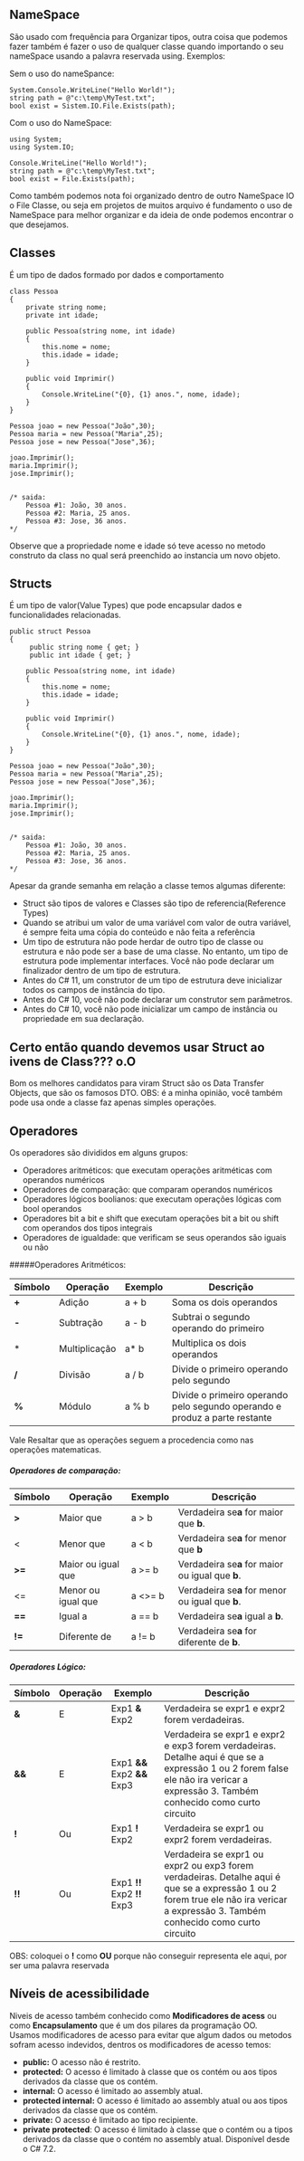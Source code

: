 ﻿## NameSpace

São usado com frequência para Organizar tipos, outra coisa que podemos fazer também é fazer o uso de qualquer classe quando importando o seu nameSpace usando a palavra reservada using.
Exemplos:

Sem o uso do nameSpance:

```
System.Console.WriteLine("Hello World!");
string path = @"c:\temp\MyTest.txt";
bool exist = Sistem.IO.File.Exists(path);

```

Com o uso do NameSpace:

```
using System;
using System.IO;

Console.WriteLine("Hello World!");
string path = @"c:\temp\MyTest.txt";
bool exist = File.Exists(path);
```

Como também podemos nota foi organizado dentro de outro NameSpace IO o File Classe, ou seja em projetos de muitos arquivo é fundamento o uso de NameSpace para melhor organizar e da ideia de onde podemos encontrar o que desejamos.

## Classes

É um tipo de dados formado por dados e comportamento

```
class Pessoa
{
    private string nome;
    private int idade;

    public Pessoa(string nome, int idade)
    {
        this.nome = nome;
        this.idade = idade;
    }

    public void Imprimir()
    {
        Console.WriteLine("{0}, {1} anos.", nome, idade);
    }
}

Pessoa joao = new Pessoa("João",30);
Pessoa maria = new Pessoa("Maria",25);
Pessoa jose = new Pessoa("Jose",36);

joao.Imprimir();
maria.Imprimir();
jose.Imprimir();


/* saida:
    Pessoa #1: João, 30 anos.
    Pessoa #2: Maria, 25 anos.
    Pessoa #3: Jose, 36 anos.
*/
```

Observe que a propriedade nome e idade só teve acesso no metodo construto da class no qual será preenchido ao instancia um novo objeto.

## Structs

É um tipo de valor(Value Types) que pode encapsular dados e funcionalidades relacionadas.

```
public struct Pessoa
{
     public string nome { get; }
     public int idade { get; }

    public Pessoa(string nome, int idade)
    {
        this.nome = nome;
        this.idade = idade;
    }

    public void Imprimir()
    {
        Console.WriteLine("{0}, {1} anos.", nome, idade);
    }
}

Pessoa joao = new Pessoa("João",30);
Pessoa maria = new Pessoa("Maria",25);
Pessoa jose = new Pessoa("Jose",36);

joao.Imprimir();
maria.Imprimir();
jose.Imprimir();


/* saida:
    Pessoa #1: João, 30 anos.
    Pessoa #2: Maria, 25 anos.
    Pessoa #3: Jose, 36 anos.
*/

```

Apesar da grande semanha em relação a classe temos algumas diferente:

- Struct são tipos de valores e Classes são tipo de referencia(Reference Types)
- Quando se atribui um valor de uma variável com valor de outra variável, é sempre feita uma cópia do conteúdo e não feita a referência
- Um tipo de estrutura não pode herdar de outro tipo de classe ou estrutura e não pode ser a base de uma classe. No entanto, um tipo de estrutura pode implementar interfaces.
  Você não pode declarar um finalizador dentro de um tipo de estrutura.
- Antes do C# 11, um construtor de um tipo de estrutura deve inicializar todos os campos de instância do tipo.
- Antes do C# 10, você não pode declarar um construtor sem parâmetros.
- Antes do C# 10, você não pode inicializar um campo de instância ou propriedade em sua declaração.

## Certo então quando devemos usar Struct ao ivens de Class??? o.O

Bom os melhores candidatos para viram Struct são os Data Transfer Objects, que são os famosos DTO.
OBS: é a minha opinião, você também pode usa onde a classe faz apenas simples operações.

## Operadores

Os operadores são divididos em alguns grupos:

- Operadores aritméticos: que executam operações aritméticas com operandos numéricos
- Operadores de comparação: que comparam operandos numéricos
- Operadores lógicos boolianos: que executam operações lógicas com bool operandos
- Operadores bit a bit e shift que executam operações bit a bit ou shift com operandos dos tipos integrais
- Operadores de igualdade: que verificam se seus operandos são iguais ou não

#####Operadores Aritméticos:


| Símbolo | Operação      | Exemplo | Descrição                                                                |
| ---------- | ----------------- | --------- | ---------------------------------------------------------------------------- |
| **+**    | Adição        | a + b   | Soma os dois operandos                                                     |
| **-**    | Subtração     | a - b   | Subtrai o segundo operando do primeiro                                     |
| \*       | Multiplicação | a\* b   | Multiplica os dois operandos                                               |
| **/**    | Divisão        | a / b   | Divide o primeiro operando pelo segundo                                    |
| **%**    | Módulo         | a % b   | Divide o primeiro operando pelo segundo operando e produz a parte restante |

Vale Resaltar que as operações seguem a procedencia como nas operações matematicas.

##### Operadores de comparação:


| Símbolo | Operação         | Exemplo | Descrição                                      |
| ---------- | -------------------- | --------- | -------------------------------------------------- |
| **>**    | Maior que          | a > b   | Verdadeira se**a** for maior que **b**.          |
| <        | Menor que          | a < b   | Verdadeira se**a** for menor que **b**           |
| **>=**   | Maior ou igual que | a >= b  | Verdadeira se**a** for maior ou igual que **b**. |
| <=       | Menor ou igual que | a <>= b | Verdadeira se**a** for menor ou igual que **b**. |
| **==**   | Igual a            | a == b  | Verdadeira se**a** igual a **b**.                |
| **!=**   | Diferente de       | a != b  | Verdadeira se**a** for diferente de **b**.       |

##### Operadores Lógico:


| Símbolo | Operação | Exemplo                      | Descrição                                                                                                                                                                           |
|---------|----------|------------------------------|-------------------------------------------------------------------------------------------------------------------------------------------------------------------------------------|
| **&**   | E        | Exp1 **&** Exp2              | Verdadeira se expr1 e expr2 forem verdadeiras.                                                                                                                                      |
| **&&**  | E        | Exp1 **&&** Exp2 **&&** Exp3 | Verdadeira se expr1 e expr2 e exp3 forem verdadeiras. Detalhe aqui é que se a expressão 1 ou 2 forem false ele não ira vericar a expressão 3. Também conhecido como curto circuito  |
| **!**   | Ou       | Exp1 **!**  Exp2             | Verdadeira se expr1 ou expr2 forem verdadeiras.                                                                                                                                     |
| **!!**  | Ou       | Exp1 **!!** Exp2 **!!** Exp3 | Verdadeira se expr1 ou expr2 ou exp3 forem verdadeiras. Detalhe aqui é que se a expressão 1 ou 2 forem true ele não ira vericar a expressão 3. Também conhecido como curto circuito |  

OBS: coloquei o **!** como **OU** porque não conseguir representa ele aqui, por ser uma palavra reservada


## Níveis de acessibilidade

Niveis de acesso também conhecido como **Modificadores de acess** ou como **Encapsulamento** que é um dos pilares da programação OO.  
Usamos modificadores de acesso para evitar que algum dados ou metodos sofram acesso indevidos, dentros os modificadores de acesso temos:
* **public:**	O acesso não é restrito.
* **protected:**	O acesso é limitado à classe que os contém ou aos tipos derivados da classe que os contém.
* **internal:**	O acesso é limitado ao assembly atual.
* **protected internal:**	O acesso é limitado ao assembly atual ou aos tipos derivados da classe que os contém.
* **private:**	O acesso é limitado ao tipo recipiente.
* **private protected**:	O acesso é limitado à classe que o contém ou a tipos derivados da classe que o contém no assembly atual. Disponível desde o C# 7.2.



